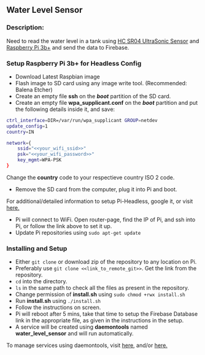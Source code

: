 ## Water Level Sensor
### Description:
Need to read the water level in a tank using [HC SR04 UltraSonic Sensor](https://www.amazon.in/dp/B078J3L8LD/ref=cm_sw_em_r_mt_dp_U_bAQDCb5DWQCZC) and [Raspberry Pi 3b+](https://www.amazon.in/dp/B07BDR5PDW/ref=cm_sw_em_r_mt_dp_U_WDQDCbZ4T3C44) and send the data to Firebase. 

### Setup Raspberry Pi 3b+ for Headless Config
* Download Latest Raspbian image
* Flash image to SD card using any image write tool. (Recommended: Balena Etcher)
* Create an empty file **ssh** on the _**boot**_ partition of the SD card. 
* Create an empty file **wpa_supplicant.conf** on the _**boot**_ partition and put the following details inside it, and save:
```bash
ctrl_interface=DIR=/var/run/wpa_supplicant GROUP=netdev
update_config=1
country=IN

network={
	ssid="<<your_wifi_ssid>>"
	psk="<<your_wifi_password>>"
	key_mgmt=WPA-PSK
}
```
Change the **country** code to your respectieve country ISO 2 code. 
* Remove the SD card from the computer, plug it into Pi and boot. 

For additional/detailed information to setup Pi-Headless, google it, or visit [here.](https://desertbot.io/blog/headless-raspberry-pi-3-bplus-ssh-wifi-setup)
* Pi will connect to WiFi. Open router-page, find the IP of Pi, and ssh into Pi, or follow the link above to set it up. 
* Update Pi repositories using `sudo apt-get update`

### Installing and Setup
* Either `git clone` or download zip of the repository to any location on Pi. 
* Preferably use `git clone <<link_to_remote_git>>`. Get the link from the repository. 
* `cd` into the directory.
* `ls` in the same path to check all the files as present in the repository. 
* Change permission of **install.sh** using `sudo chmod +rwx install.sh`
* Run **install.sh** using `./install.sh`
* Follow the instructions on screen. 
* Pi will reboot after 5 mins, take that time to setup the Firebase Database link in the appropriate file, as given in the instructions in the setup. 
* A service will be created using **daemontools** named **water_level_sensor** and will run automatically. 

To manage services using daemontools, visit [here](http://samliu.github.io/2017/01/10/daemontools-cheatsheet.html), and/or [here.](https://cr.yp.to/daemontools.html)

